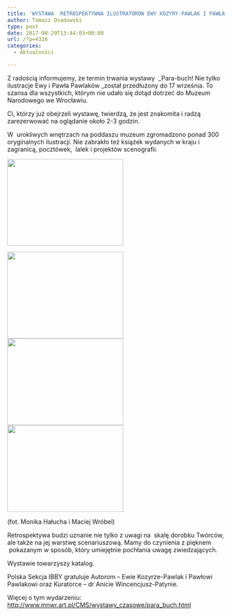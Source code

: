 ```yaml
---
title: 'WYSTAWA  RETROSPEKTYWNA ILUSTRATORÓW EWY KOZYRY-PAWLAK I PAWŁA PAWLAKA W MUZEUM NARODOWYM WE WROCŁAWIU – PRZEDŁUŻONA DO 17 WRZEŚNIA'
author: Tomasz Osadowski
type: post
date: 2017-08-29T13:44:03+00:00
url: /?p=4316
categories:
  - Aktualności

---
```

Z radością informujemy, że termin trwania wystawy  _Para-buch! Nie tylko ilustracje Ewy i Pawła Pawlaków _został przedłużony do 17 września. To szansa dla wszystkich, którym nie udało się dotąd dotrzeć do Muzeum Narodowego we Wrocławiu.

Ci, którzy już obejrzeli wystawę, twierdzą, że jest znakomita i radzą zarezerwować na oglądanie około 2-3 godzin.

W  urokliwych wnętrzach na poddaszu muzeum zgromadzono ponad 300 oryginalnych ilustracji. Nie zabrakło też książek wydanych w kraju i zagranicą, pocztówek,  lalek i projektów scenografii.

<img class="alignnone wp-image-4318 size-medium" src="http://www.ibby.pl/wp-content/uploads/2017/08/PAWLAKI1-267x200.jpg" alt="" width="267" height="200" srcset="http://www.ibby.pl/wp-content/uploads/2017/08/PAWLAKI1-267x200.jpg 267w, http://www.ibby.pl/wp-content/uploads/2017/08/PAWLAKI1-133x100.jpg 133w, http://www.ibby.pl/wp-content/uploads/2017/08/PAWLAKI1-768x576.jpg 768w, http://www.ibby.pl/wp-content/uploads/2017/08/PAWLAKI1-800x600.jpg 800w, http://www.ibby.pl/wp-content/uploads/2017/08/PAWLAKI1.jpg 1024w" sizes="(max-width: 267px) 100vw, 267px" />

 <img class="alignnone size-medium wp-image-4322" src="http://www.ibby.pl/wp-content/uploads/2017/08/PAWLAKI5-267x200.jpg" alt="" width="267" height="200" srcset="http://www.ibby.pl/wp-content/uploads/2017/08/PAWLAKI5-267x200.jpg 267w, http://www.ibby.pl/wp-content/uploads/2017/08/PAWLAKI5-133x100.jpg 133w, http://www.ibby.pl/wp-content/uploads/2017/08/PAWLAKI5-768x576.jpg 768w, http://www.ibby.pl/wp-content/uploads/2017/08/PAWLAKI5-800x600.jpg 800w, http://www.ibby.pl/wp-content/uploads/2017/08/PAWLAKI5.jpg 1024w" sizes="(max-width: 267px) 100vw, 267px" /> <img class="alignnone size-medium wp-image-4321" src="http://www.ibby.pl/wp-content/uploads/2017/08/PAWLAKI4-267x200.jpg" alt="" width="267" height="200" srcset="http://www.ibby.pl/wp-content/uploads/2017/08/PAWLAKI4-267x200.jpg 267w, http://www.ibby.pl/wp-content/uploads/2017/08/PAWLAKI4-133x100.jpg 133w, http://www.ibby.pl/wp-content/uploads/2017/08/PAWLAKI4-768x576.jpg 768w, http://www.ibby.pl/wp-content/uploads/2017/08/PAWLAKI4-800x600.jpg 800w, http://www.ibby.pl/wp-content/uploads/2017/08/PAWLAKI4.jpg 1024w" sizes="(max-width: 267px) 100vw, 267px" /><img class="alignnone size-medium wp-image-4319" src="http://www.ibby.pl/wp-content/uploads/2017/08/PAWLAKI2-267x200.jpg" alt="" width="267" height="200" srcset="http://www.ibby.pl/wp-content/uploads/2017/08/PAWLAKI2-267x200.jpg 267w, http://www.ibby.pl/wp-content/uploads/2017/08/PAWLAKI2-133x100.jpg 133w, http://www.ibby.pl/wp-content/uploads/2017/08/PAWLAKI2-768x576.jpg 768w, http://www.ibby.pl/wp-content/uploads/2017/08/PAWLAKI2-800x600.jpg 800w, http://www.ibby.pl/wp-content/uploads/2017/08/PAWLAKI2.jpg 1024w" sizes="(max-width: 267px) 100vw, 267px" />

(fot. Monika Hałucha i Maciej Wróbel)

Retrospektywa budzi uznanie nie tylko z uwagi na  skalę dorobku Twórców, ale także na jej warstwę scenariuszową. Mamy do czynienia z pięknem  pokazanym w sposób, który umiejętnie pochłania uwagę zwiedzających.

Wystawie towarzyszy katalog.

Polska Sekcja IBBY gratuluje Autorom &#8211; Ewie Kozyrze-Pawlak i Pawłowi Pawlakowi oraz Kuratorce &#8211; dr Anicie Wincencjusz-Patynie.

Więcej o tym wydarzeniu: <a href="http://www.mnwr.art.pl/CMS/wystawy_czasowe/para_buch.html" target="_blank" rel="noopener noreferrer">http://www.mnwr.art.pl/CMS/wystawy_czasowe/para_buch.html</a>
